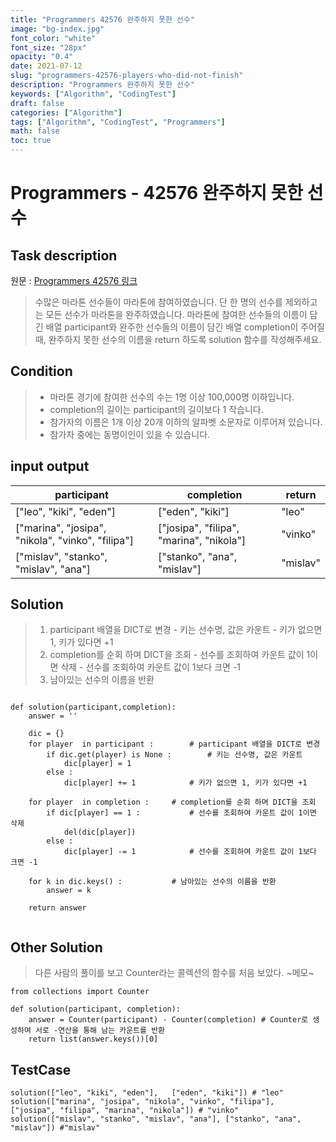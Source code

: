 ```yaml
---
title: "Programmers 42576 완주하지 못한 선수"
image: "bg-index.jpg"
font_color: "white"
font_size: "28px"
opacity: "0.4"
date: 2021-07-12
slug: "programmers-42576-players-who-did-not-finish"
description: "Programmers 완주하지 못한 선수"
keywords: ["Algorithm", "CodingTest"]
draft: false
categories: ["Algorithm"]
tags: ["Algorithm", "CodingTest", "Programmers"]
math: false
toc: true
---
```


# Programmers - 42576 완주하지 못한 선수

## Task description

원문 : <a href="https://programmers.co.kr/learn/courses/30/lessons/42576">Programmers 42576 링크</a>

>수많은 마라톤 선수들이 마라톤에 참여하였습니다. 단 한 명의 선수를 제외하고는 모든 선수가 마라톤을 완주하였습니다.
마라톤에 참여한 선수들의 이름이 담긴 배열 participant와 완주한 선수들의 이름이 담긴 배열 completion이 주어질 때, 완주하지 못한 선수의 이름을 return 하도록 solution 함수를 작성해주세요.

## Condition
> - 마라톤 경기에 참여한 선수의 수는 1명 이상 100,000명 이하입니다.
> - completion의 길이는 participant의 길이보다 1 작습니다.
> - 참가자의 이름은 1개 이상 20개 이하의 알파벳 소문자로 이루어져 있습니다.
> - 참가자 중에는 동명이인이 있을 수 있습니다.

## input output

participant	| completion |	return
------------|------------|----------
["leo", "kiki", "eden"] |	["eden", "kiki"] |	"leo"
["marina", "josipa", "nikola", "vinko", "filipa"] |	["josipa", "filipa", "marina", "nikola"] |	"vinko"
["mislav", "stanko", "mislav", "ana"] |	["stanko", "ana", "mislav"] |	"mislav"

## Solution 
> 1. participant 배열을 DICT로 변경
	- 키는 선수명, 값은 카운트
	- 키가 없으면 1, 키가 있다면 +1
> 2. completion를 순회 하며 DICT을 조회
	- 선수를 조회하여 카운트 값이 1이면 삭제
	- 선수를 조회하여 카운트 값이 1보다 크면 -1
> 3. 남아있는 선수의 이름을 반환
	

```

def solution(participant,completion):
	answer = ''
	
	dic = {}
	for player  in participant :		# participant 배열을 DICT로 변경
		if dic.get(player) is None :		# 키는 선수명, 값은 카운트
			dic[player] = 1	
		else :
			dic[player] += 1			# 키가 없으면 1, 키가 있다면 +1

	for player  in completion :		# completion를 순회 하며 DICT을 조회
		if dic[player] == 1 :			# 선수를 조회하여 카운트 값이 1이면 삭제
			del(dic[player])
		else :
			dic[player] -= 1			# 선수를 조회하여 카운트 값이 1보다 크면 -1

	for k in dic.keys() :			# 남아있는 선수의 이름을 반환
		answer = k

	return answer


```


## Other Solution 
> 다른 사람의 풀이를 보고 Counter라는 콜렉션의 함수를 처음 보았다. ~메모~


```
from collections import Counter

def solution(participant, completion):
    answer = Counter(participant) - Counter(completion) # Counter로 생성하여 서로 -연산을 통해 남는 카운트를 반환
    return list(answer.keys())[0]

```

## TestCase
```
solution(["leo", "kiki", "eden"],	["eden", "kiki"]) # "leo"
solution(["marina", "josipa", "nikola", "vinko", "filipa"], 	["josipa", "filipa", "marina", "nikola"]) # "vinko"
solution(["mislav", "stanko", "mislav", "ana"], ["stanko", "ana", "mislav"]) #"mislav"

```
